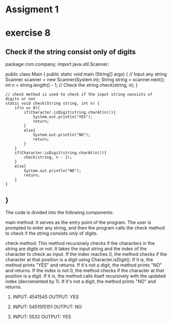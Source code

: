 # Assigment 1
# exercise 8
Check if the string consist only of digits
------------------------------------------------------
package com.company;
import java.util.Scanner;

public class Main {
    public static void main (String[] args) {
// Input any string
        Scanner scanner = new Scanner(System.in);
        String string = scanner.next();
        int n = string.length() - 1;
// Check the string
        check(string, n);
    }

    // check method is used to check if the input string consists of digits or not
    static void check(String string, int n) {
        if(n == 0){
            if(Character.isDigit(string.charAt(n))){
                System.out.println("YES");
                return;
            }
            else{
                System.out.println("NO");
                return;
            }
        }
        if(Character.isDigit(string.charAt(n))){
            check(string, n - 1);
        }
        else{
            System.out.println("NO");
            return;
        }
    }
}
-----------------------------------------------------
The code is divided into the following components:

main method: It serves as the entry point of the program. The user is prompted to enter any string, and then the program calls the check method to check if the string consists only of digits.

check method: This method recursively checks if the characters in the string are digits or not. It takes the input string and the index of the character to check as input. If the index reaches 0, the method checks if the character at that position is a digit using Character.isDigit(). If it is, the method prints "YES" and returns. If it's not a digit, the method prints "NO" and returns. If the index is not 0, the method checks if the character at that position is a digit. If it is, the method calls itself recursively with the updated index (decremented by 1). If it's not a digit, the method prints "NO" and returns.


1. INPUT: 4541545
   OUTPUT: YES

3. INPUT: 54515f5151
   OUTPUT: NO
   
4. INPUT: 5532
   OUTPUT: YES
